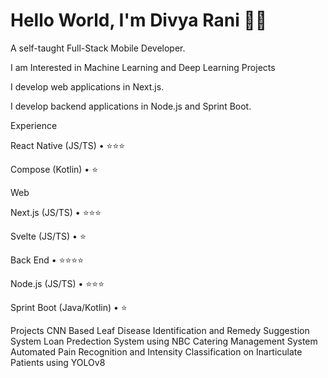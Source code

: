 # **Hello World, I'm Divya Rani 👋🏽**

A self-taught Full-Stack Mobile Developer.

I am Interested in Machine Learning and Deep Learning Projects

I develop web applications in Next.js.

I develop backend applications in Node.js and Sprint Boot.

Experience

React Native (JS/TS) • ⭐️⭐️⭐️

Compose (Kotlin) • ⭐️

Web

Next.js (JS/TS) • ⭐️⭐️⭐️

Svelte (JS/TS) • ⭐️

Back End • ⭐️⭐️⭐️⭐️

Node.js (JS/TS) • ⭐️⭐️⭐️

Sprint Boot (Java/Kotlin) • ⭐️

Projects
CNN Based Leaf Disease Identification and Remedy Suggestion System 
Loan Predection System using NBC
Catering Management System
Automated Pain Recognition and Intensity Classification on Inarticulate Patients using YOLOv8
